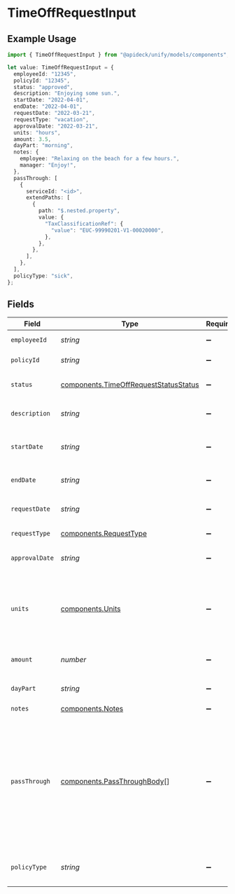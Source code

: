 # TimeOffRequestInput

## Example Usage

```typescript
import { TimeOffRequestInput } from "@apideck/unify/models/components";

let value: TimeOffRequestInput = {
  employeeId: "12345",
  policyId: "12345",
  status: "approved",
  description: "Enjoying some sun.",
  startDate: "2022-04-01",
  endDate: "2022-04-01",
  requestDate: "2022-03-21",
  requestType: "vacation",
  approvalDate: "2022-03-21",
  units: "hours",
  amount: 3.5,
  dayPart: "morning",
  notes: {
    employee: "Relaxing on the beach for a few hours.",
    manager: "Enjoy!",
  },
  passThrough: [
    {
      serviceId: "<id>",
      extendPaths: [
        {
          path: "$.nested.property",
          value: {
            "TaxClassificationRef": {
              "value": "EUC-99990201-V1-00020000",
            },
          },
        },
      ],
    },
  ],
  policyType: "sick",
};
```

## Fields

| Field                                                                                                                                                   | Type                                                                                                                                                    | Required                                                                                                                                                | Description                                                                                                                                             | Example                                                                                                                                                 |
| ------------------------------------------------------------------------------------------------------------------------------------------------------- | ------------------------------------------------------------------------------------------------------------------------------------------------------- | ------------------------------------------------------------------------------------------------------------------------------------------------------- | ------------------------------------------------------------------------------------------------------------------------------------------------------- | ------------------------------------------------------------------------------------------------------------------------------------------------------- |
| `employeeId`                                                                                                                                            | *string*                                                                                                                                                | :heavy_minus_sign:                                                                                                                                      | ID of the employee                                                                                                                                      | 12345                                                                                                                                                   |
| `policyId`                                                                                                                                              | *string*                                                                                                                                                | :heavy_minus_sign:                                                                                                                                      | ID of the policy                                                                                                                                        | 12345                                                                                                                                                   |
| `status`                                                                                                                                                | [components.TimeOffRequestStatusStatus](../../models/components/timeoffrequeststatusstatus.md)                                                          | :heavy_minus_sign:                                                                                                                                      | The status of the time off request.                                                                                                                     | approved                                                                                                                                                |
| `description`                                                                                                                                           | *string*                                                                                                                                                | :heavy_minus_sign:                                                                                                                                      | Description of the time off request.                                                                                                                    | Enjoying some sun.                                                                                                                                      |
| `startDate`                                                                                                                                             | *string*                                                                                                                                                | :heavy_minus_sign:                                                                                                                                      | The start date of the time off request.                                                                                                                 | 2022-04-01                                                                                                                                              |
| `endDate`                                                                                                                                               | *string*                                                                                                                                                | :heavy_minus_sign:                                                                                                                                      | The end date of the time off request.                                                                                                                   | 2022-04-01                                                                                                                                              |
| `requestDate`                                                                                                                                           | *string*                                                                                                                                                | :heavy_minus_sign:                                                                                                                                      | The date the request was made.                                                                                                                          | 2022-03-21                                                                                                                                              |
| `requestType`                                                                                                                                           | [components.RequestType](../../models/components/requesttype.md)                                                                                        | :heavy_minus_sign:                                                                                                                                      | The type of request                                                                                                                                     | vacation                                                                                                                                                |
| `approvalDate`                                                                                                                                          | *string*                                                                                                                                                | :heavy_minus_sign:                                                                                                                                      | The date the request was approved                                                                                                                       | 2022-03-21                                                                                                                                              |
| `units`                                                                                                                                                 | [components.Units](../../models/components/units.md)                                                                                                    | :heavy_minus_sign:                                                                                                                                      | The unit of time off requested. Possible values include: `hours`, `days`, or `other`.                                                                   | hours                                                                                                                                                   |
| `amount`                                                                                                                                                | *number*                                                                                                                                                | :heavy_minus_sign:                                                                                                                                      | The amount of time off requested.                                                                                                                       | 3.5                                                                                                                                                     |
| `dayPart`                                                                                                                                               | *string*                                                                                                                                                | :heavy_minus_sign:                                                                                                                                      | The day part of the time off request.                                                                                                                   | morning                                                                                                                                                 |
| `notes`                                                                                                                                                 | [components.Notes](../../models/components/notes.md)                                                                                                    | :heavy_minus_sign:                                                                                                                                      | N/A                                                                                                                                                     |                                                                                                                                                         |
| `passThrough`                                                                                                                                           | [components.PassThroughBody](../../models/components/passthroughbody.md)[]                                                                              | :heavy_minus_sign:                                                                                                                                      | The pass_through property allows passing service-specific, custom data or structured modifications in request body when creating or updating resources. |                                                                                                                                                         |
| `policyType`                                                                                                                                            | *string*                                                                                                                                                | :heavy_minus_sign:                                                                                                                                      | The policy type of the time off request                                                                                                                 | sick                                                                                                                                                    |